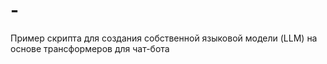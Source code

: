 # -
Пример скрипта для создания собственной языковой модели (LLM) на основе трансформеров для чат-бота
